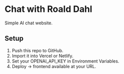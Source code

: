 # Chat with Roald Dahl

Simple AI chat website.

## Setup

1. Push this repo to GitHub.
2. Import it into Vercel or Netlify.
3. Set your OPENAI_API_KEY in Environment Variables.
4. Deploy → frontend available at your URL.
